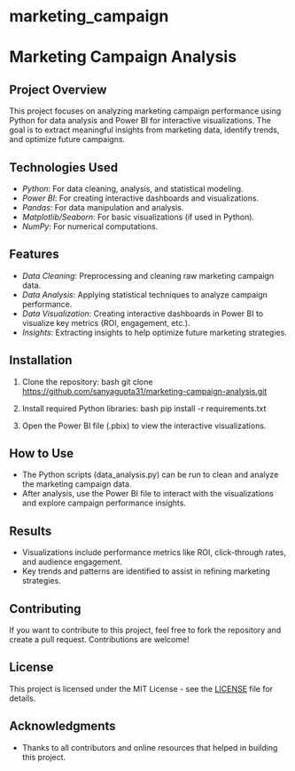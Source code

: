 # marketing_campaign
# Marketing Campaign Analysis

## Project Overview
This project focuses on analyzing marketing campaign performance using Python for data analysis and Power BI for interactive visualizations. The goal is to extract meaningful insights from marketing data, identify trends, and optimize future campaigns.

## Technologies Used
- *Python*: For data cleaning, analysis, and statistical modeling.
- *Power BI*: For creating interactive dashboards and visualizations.
- *Pandas*: For data manipulation and analysis.
- *Matplotlib/Seaborn*: For basic visualizations (if used in Python).
- *NumPy*: For numerical computations.
  

## Features
- *Data Cleaning*: Preprocessing and cleaning raw marketing campaign data.
- *Data Analysis*: Applying statistical techniques to analyze campaign performance.
- *Data Visualization*: Creating interactive dashboards in Power BI to visualize key metrics (ROI, engagement, etc.).
- *Insights*: Extracting insights to help optimize future marketing strategies.

## Installation
1. Clone the repository:
    bash
    git clone https://github.com/sanyagupta31/marketing-campaign-analysis.git
    

2. Install required Python libraries:
    bash
    pip install -r requirements.txt
    

3. Open the Power BI file (.pbix) to view the interactive visualizations.

## How to Use
- The Python scripts (data_analysis.py) can be run to clean and analyze the marketing campaign data.
- After analysis, use the Power BI file to interact with the visualizations and explore campaign performance insights.

## Results
- Visualizations include performance metrics like ROI, click-through rates, and audience engagement.
- Key trends and patterns are identified to assist in refining marketing strategies.

## Contributing
If you want to contribute to this project, feel free to fork the repository and create a pull request. Contributions are welcome!

## License
This project is licensed under the MIT License - see the [LICENSE](LICENSE) file for details.

## Acknowledgments
- Thanks to all contributors and online resources that helped in building this project.
